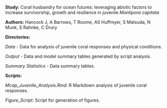 
**Study:** Coral husbandry for ocean futures: leveraging abiotic factors to increase survivorship, growth and resilience in juvenile *Montipora capitata* 

**Authors:** Hancock J, A Barrows, T Roome, AS Huffmyer, S Matsuda, N Munk, S Rahnke, C Drury

**Directories:**  

*Data* - Data for analysis of juvenile coral responses and physical conditions.  

*Output* - Data and model summary tables generated by script analysis.  

*Summary Statistics* - Data summary tables.  

**Scripts:**  

*Mcap_Juvenile_Analysis.Rmd*: R Markdown analysis of juvenile coral responses.  

*Figure_Script*: Script for generation of figures.  



 

